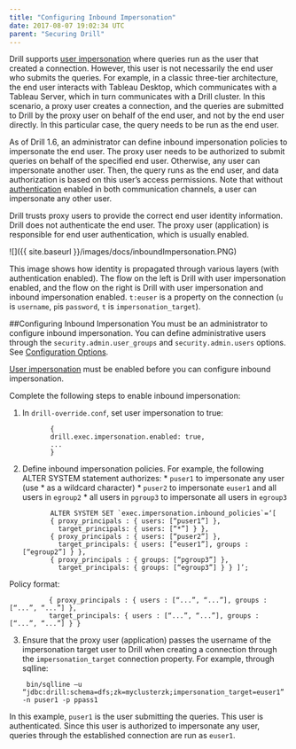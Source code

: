 ```yaml
---
title: "Configuring Inbound Impersonation"
date: 2017-08-07 19:02:34 UTC
parent: "Securing Drill"
---  
```


Drill supports [user impersonation]({{site.baseurl}}/docs/configuring-user-impersonation/)  where queries run as the user that created a connection. However, this user is not necessarily the end user who submits the queries. For example, in a classic three-tier architecture, the end user interacts with Tableau Desktop, which communicates with a Tableau Server, which in turn communicates with a Drill cluster. In this scenario, a proxy user creates a connection, and the queries are submitted to Drill by the proxy user on behalf of the end user, and not by the end user directly. In this particular case, the query needs to be run as the end user.  

As of Drill 1.6, an administrator can define inbound impersonation policies to impersonate the end user. The proxy user needs to be authorized to submit queries on behalf of the specified end user. Otherwise, any user can impersonate another user. Then, the query runs as the end user, and data authorization is based on this user’s access permissions. Note that without [authentication]({{site.baseurl}}/docs/configuring-user-security/) enabled in both communication channels, a user can impersonate any other user.

Drill trusts proxy users to provide the correct end user identity information. Drill does not authenticate the end user. The proxy user (application) is responsible for end user authentication, which is usually enabled.

![]({{ site.baseurl }}/images/docs/inboundImpersonation.PNG)  

This image shows how identity is propagated through various layers (with authentication enabled). The flow on the left is Drill with user impersonation enabled, and the flow on the right is Drill with user impersonation and inbound impersonation enabled. `t:euser` is a property on the connection (`u` is `username`, `p`is `password`, `t` is `impersonation_target`).  


##Configuring Inbound Impersonation
You must be an administrator to configure inbound impersonation. You can define administrative users through the `security.admin.user_groups` and `security.admin.users` options. See [Configuration Options]({{site.baseurl}}/docs/configuration-options-introduction/#system-options). 

[User impersonation]({{site.baseurl}}/docs/configuring-user-impersonation/) must be enabled before you can configure inbound impersonation.

Complete the following steps to enable inbound impersonation:  

1. In `drill-override.conf`, set user impersonation to true:
  
              {
              drill.exec.impersonation.enabled: true,
              ...
              }

2. Define inbound impersonation policies. For example, the following ALTER SYSTEM statement authorizes:
       * `puser1` to impersonate any user (use * as a wildcard character)
       * `puser2` to impersonate `euser1` and all users in `egroup2` 
       * all users in `pgroup3` to impersonate all users in `egroup3`  
      
              ALTER SYSTEM SET `exec.impersonation.inbound_policies`=‘[
              { proxy_principals : { users: [“puser1”] },
                target_principals: { users: [“*”] } },
              { proxy_principals : { users: [“puser2”] }, 
                target_principals: { users: [“euser1”], groups :  [“egroup2”] } },
              { proxy_principals : { groups: [“pgroup3”] },
                target_principals: { groups: [“egroup3”] } } ]’;  
Policy format:

              { proxy_principals : { users : [“...”, “...”], groups : [“...”, “...”] },
              target_principals: { users : [“...”, “...”], groups : [“...”, “...”] } }

3. Ensure that the proxy user (application) passes the username of the impersonation target user to Drill when creating a connection through the `impersonation_target` connection property. For example, through sqlline:  

        bin/sqlline –u “jdbc:drill:schema=dfs;zk=myclusterzk;impersonation_target=euser1” -n puser1 -p ppass1  

In this example, `puser1` is the user submitting the queries. This user is authenticated. Since this user is authorized to impersonate any user, queries through the established connection are run as `euser1`.
